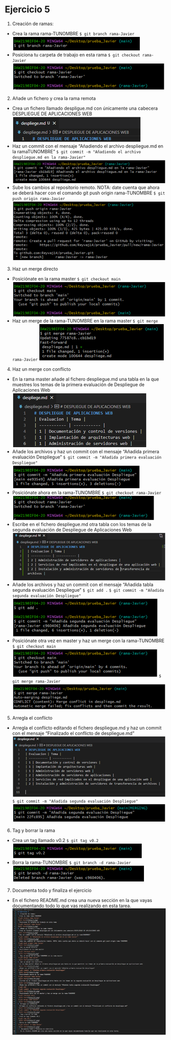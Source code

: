 # Ejercicio 5
1. Creación de ramas:
- Crea la rama rama-TUNOMBRE
`$ git branch rama-Javier`
![alt text](fotos/1.png)
- Posiciona tu carpeta de trabajo en esta rama
`$ git checkout rama-Javier`
![alt text](fotos/2.png)
2. Añade un fichero y crea la rama remota
- Crea un fichero llamado despligue.md con únicamente una cabecera DESPLIEGUE DE APLICACIONES WEB
![alt text](fotos/3.png)
- Haz un commit con el mensaje “Añadiendo el archivo despliegue.md en la ramaTUNOMBRE”
`$ git commit -m "Añadiendo el archivo despliegue.md en la rama-Javier"`
 ![alt text](fotos/4.png)
- Sube los cambios al repositorio remoto. NOTA: date cuenta que ahora se deberá hacer con el comando git push origin rama-TUNOMBRE
`$ git push origin rama-Javier`
 ![alt text](fotos/5.png)
3. Haz un merge directo
- Posiciónate en la rama master
`$ git checkout main`
 ![alt text](fotos/6.png)
 - Haz un merge de la rama-TUNOMBRE en la rama master
`$ git merge rama-Javier`
 ![alt text](fotos/7.png)
4. Haz un merge con conflicto
- En la rama master añade al fichero despliegue.md una tabla en la que muestres los temas de la primera evaluación de Despliegue de Aplicaciones Web
 ![alt text](fotos/8.png)
- Añade los archivos y haz un commit con el mensaje “Añadida primera evaluación Despliegue”
`$ git commit -m "Añadida primera evaluación Despliegue"`
 ![alt text](fotos/9.png)
- Posiciónate ahora en la rama-TUNOMBRE
`$ git checkout rama-Javier`
 ![alt text](fotos/10.png)
- Escribe en el fichero despliegue.md otra tabla con los temas de la segunda evaluación de Despliegue de Aplicaciones Web
 ![alt text](fotos/11.png)
- Añade los archivos y haz un commit con el mensaje “Añadida tabla segunda evaluación Despliegue”
`$ git add .`
`$ git commit -m "Añadida segunda evaluación Despliegue"`
 ![alt text](fotos/12.png)
- Posiciónate otra vez en master y haz un merge con la rama-TUNOMBRE
`$ git checkout main`
 ![alt text](fotos/13.png)
`$ git merge rama-Javier`
 ![alt text](fotos/14.png)
5. Arregla el conflicto
- Arregla el conflicto editando el fichero despliegue.md y haz un commit con el mensaje “Finalizado el conflicto de despliegue.md”
 ![alt text](fotos/15.png)
`$ git commit -m "Añadida segunda evaluación Despliegue"`
 ![alt text](fotos/16.png)
6. Tag y borrar la rama
- Crea un tag llamado v0.2
`$ git tag v0.2`
 ![alt text](fotos/17.png)
- Borra la rama-TUNOMBRE
`$ git branch -d rama-Javier`
 ![alt text](fotos/18.png)
 7. Documenta todo y finaliza el ejercicio
 - En el fichero README.md crea una nueva sección en la que vayas documentando todo lo que vas realizando en esta tarea.
 ![alt text](fotos/19.png)